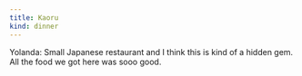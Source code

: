 ```yaml
---
title: Kaoru
kind: dinner
---
```

Yolanda: Small Japanese restaurant and I think this is kind of a hidden gem. All the food we got here was sooo good. 